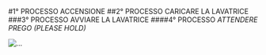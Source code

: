 #1° PROCESSO
ACCENSIONE
##2° PROCESSO
CARICARE LA LAVATRICE
###3° PROCESSO
AVVIARE LA LAVATRICE
####4° PROCESSO
*ATTENDERE PREGO (PLEASE HOLD)*


![...](https://www.google.com/url?sa=i&url=https%3A%2F%2Fwww.tripadvisor.it%2FLocationPhotoDirectLink-g652057-d2658936-i292442512-Galloway_Treviso-Villorba_Province_of_Treviso_Veneto.html&psig=AOvVaw3tRGpXFTmTkiLiYwonzGZ5&ust=1731510278503000&source=images&cd=vfe&opi=89978449&ved=0CBEQjRxqFwoTCJCR2cmI14kDFQAAAAAdAAAAABAI)

